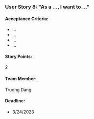 ### User Story 8: "As a ..., I want to ..."

#### Acceptance Criteria:
- ...
- ...
- ...
- ...

#### Story Points:
2

#### Team Member: 
Truong Dang

#### Deadline: 
- 3/24/2023
